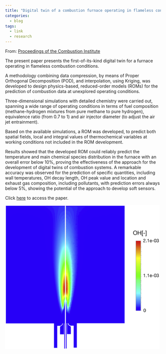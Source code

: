 ```yaml
---
title: "Digital twin of a combustion furnace operating in flameless conditions: reduced-order model development from CFD simulations"
categories:
  - blog
tags:
  - link
  - research
---
```


From: [Proceedings of the Combustion Institute](https://www.sciencedirect.com/science/article/pii/S1540748920300742)

The present paper presents the first-of-its-kind digital twin for a furnace operating in flameless combustion conditions.

A methodology combining data compression, by means of Proper Orthogonal Decomposition (POD), and interpolation, using Kriging, was developed to design physics-based, reduced-order models (ROMs) for the prediction of combustion data at unexplored operating conditions.

Three-dimensional simulations with detailed chemistry were carried out, spanning a wide range of operating conditions in terms of fuel composition (methane-hydrogen mixtures from pure methane to pure hydrogen), equivalence ratio (from 0.7 to 1) and air injector diameter (to adjust the air jet entrainment).

Based on the available simulations, a ROM was developed, to predict both spatial fields, local and integral values of thermochemical variables at working conditions not included in the ROM development.

Results showed that the developed ROM could reliably predict the temperature and main chemical species distribution in the furnace with an overall error below 10%, proving the effectiveness of the approach for the development of digital twins of combustion systems. A remarkable accuracy was observed for the prediction of specific quantities, including wall temperatures, OH decay length, OH peak value and location and exhaust gas composition, including pollutants, with prediction errors always below 5%, showing the potential of the approach to develop soft sensors.

Click [here](https://pdf.sciencedirectassets.com/273355/1-s2.0-S1540748921X00053/1-s2.0-S1540748920300742/main.pdf?X-Amz-Security-Token=IQoJb3JpZ2luX2VjEN3%2F%2F%2F%2F%2F%2F%2F%2F%2F%2FwEaCXVzLWVhc3QtMSJHMEUCIA9Uf5VPI5T%2B8RJPJaB8hzZcbN3SLELeAKZio8D%2BddHQAiEAyd9eVlo2Hwed6XPbJjyvYFHZLVAhdKV7mJAECsNAiNMqswUIRhAFGgwwNTkwMDM1NDY4NjUiDDJKymzFkIGdqys%2FcCqQBfh6VUgDhSO2UC1F85b7qAO2PDoKaL%2B%2BI40o0CeW82w2p5JbtFrD3IAknUsM0MF%2BfapjFMAafPqAsZy68l4MJPZ2aIXbdb75OE6K7IHTjBnwC%2B8YTkOlAqNKFZkMfS7MXUp1eGDMwVb2xc8Vdu%2F9fVPSJ4RY6ilfeq60IIHwF4EJDUvJZg5hwTGbN9yBGgvlKpTZsT0mW%2FH2mImDtLegBi2KQvcDbS%2FY3KcbnwWfKk3h%2BctciT0UBI7nVL%2BMXo7qDFZzSFNEdgo%2FhkLTU8lCxEGpeSjWrW5If8wI2fvKjSIxZsznFNcY0dh470DS%2FDcs2VxR5EW40ThLwaxlYeK1%2F8oVv%2FHElayBb2gNvuRTbDOkBpRBpXSkgcXW1Xoc%2Fgdf4vwyYHefdY3TiHh9YifQmw3DSgbBbFaZ%2FiZUthVKQWe%2BnGoT3L7d8pDu0dE57BtyB5XhuyEIz8ZApqU0W5Pe5oWtvekl%2B51F8M%2FFVnAYaSrjoxxmXw17%2FtcXQ4f2dtMswvwGip5cKwD%2Ft46gMh3leZGT7vO1ua2yB5h%2FHXl0rbPXw5CTlCBnE6NHLiR1UBLcG%2FJbupvpdg99cUNPPjAcHglelQ4npgJZzcHHBUeYJy00FqTrZ93YIKet%2Bj01HevQuIab3JdsYvBcS3Yu0202foYaqa8kF3GRNNP%2BlT1jJEuoPeRUZnPwPflzrtdcDIwEzGCj7I2lgkel5KyevOBMq5%2BdnKF1uVaubLzXLEchg3%2BhVpVA76Ltugm319ZEKRd%2B5eC2ZPVDjoSFQbwYOFXlXSE87vBdVtoJapVqlaPPu7PtvdVW5Qw1dhiv8xo9GHblfmHsKyKVGgn5bvDxzfCxzsY3rw6XFSRoKyU0PzH4QqRKMJnmsasGOrEBipQmWD1uR9RU38zJpjQPsV0qRYhb7Vv6aciIhwlWivf0yzHNmkTMm11OKOcD2Qz5JTD%2F0O%2FbVXP39XZTLPCeBzC1YOrOk%2B7NGlDPcBm6x7BPC5RU0aa9I89Z9BCvk7orzkXYWhHya9FvWYEEx36P50KWMJsVv%2FP2DvHRc39%2BmXGScSJsjHOfVnYqCSejKjOIaufmVAWfpd3eT%2FBVPzQahpnD9AkBINLvb1Fr9tFXlI3T&X-Amz-Algorithm=AWS4-HMAC-SHA256&X-Amz-Date=20231203T124252Z&X-Amz-SignedHeaders=host&X-Amz-Expires=300&X-Amz-Credential=ASIAQ3PHCVTYT5SHWJW6%2F20231203%2Fus-east-1%2Fs3%2Faws4_request&X-Amz-Signature=c00604fbfe80dc66d2b6836bf55fc81545738cfeb5cdf00be6c62a5f4d777cd5&hash=f3ea1cea7a551bd6c2e9d92cb7b666ca9e8669cdb51ed6486fa7c5312e87cff4&host=68042c943591013ac2b2430a89b270f6af2c76d8dfd086a07176afe7c76c2c61&pii=S1540748920300742&tid=spdf-8df202c9-6c30-44d2-9d8b-6ca4240948f3&sid=b5ae3f3e6710e94e098afa1931d4a36fe49cgxrqb&type=client&tsoh=d3d3LnNjaWVuY2VkaXJlY3QuY29t&ua=01075d50000503545a&rr=82fbe45c4e4c8fca&cc=ch) to access the paper.

<img src="https://raw.githubusercontent.com/gianmarco-aversano/gianmarco-aversano.github.io/main/assets/images/dt.jpg" class="img-responsive" alt="benevento" width="500"> </div>
